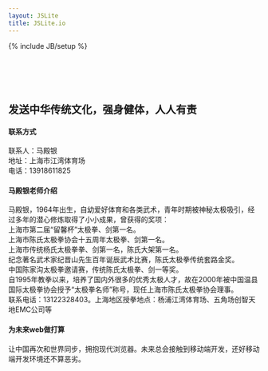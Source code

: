 ```yaml
---
layout: JSLite
title: JSLite.io
---
```

{% include JB/setup %}

<div class="header wp">
  <h1>&nbsp;&nbsp;&nbsp;<!-- 江湾太极  --></h1>
  <h2>发送中华传统文化，强身健体，人人有责</h2>
</div>
<!-- <div class="menu wp">
  <ul class="wp">
    <li><a href="https://github.com/jaywcjlove/JSLite"><i class="icon_github"></i>Github</a></li>
    <li><a href="https://github.com/jaywcjlove/JSLite/archive/master.zip"><i class="icon_download"></i>Download Zip</a></li>
    <li><a href="javascript:void(0)"><i class="icon_bubbles"></i>地址：上海市江湾体育场</a></li>
    <li><a href="javascript:void(0)"><i class="icon_bubbles"></i>联系人：马殿银</a></li>
    <li><a href="http://blog.sina.com.cn/u/1962138787"><i class="icon_weibo"></i>新浪博客</a></li>
    <li class="r"><a href="/JSLite/doc/">JSLite文档</a></li>
  </ul>
</div> -->

<div class="info wp w">
  <div class="sps">
      <h4><i class="icon_wallet"></i>联系方式</h4>
      <p>联系人：马殿银 <br>地址：上海市江湾体育场<br> 电话：13918611825</p>
    </div>
  <div class="sps">
      <h4><i class="icon_rocket"></i>马殿银老师介绍</h4>
      <p>马殿银，1964年出生，自幼爱好体育和各类武术，青年时期被神秘太极吸引，经过多年的潜心修炼取得了小小成果，曾获得的奖项：
      <br>上海市第二届“留馨杯”太极拳、剑第一名。
      <br>上海市陈氏太极拳协会十五周年太极拳、剑第一名。
      <br>上海市传统杨氏太极拳拳、剑第一名，陈氏大架第一名。
      <br>纪念著名武术家纪晋山先生百年诞辰武术比赛，陈氏太极拳传统套路金奖。
      <br>中国陈家沟太极拳邀请赛，传统陈氏太极拳、剑一等奖。
      <br>自1995年教拳以来，培养了国内外很多的优秀太极人才，故在2000年被中国温县国际太极拳协会授予“太极拳名师”称号，现任上海市陈氏太极拳协会理事。
      <br>联系电话：13122328403。上海地区授拳地点：杨浦江湾体育场、五角场创智天地EMC公司等</p>
    </div>
  <div class="sps">
      <h4><i class="icon_lab"></i>为未来web做打算</h4>
      <p>让中国再次和世界同步，拥抱现代浏览器。未来总会接触到移动端开发，还好移动端开发环境还不算恶劣。</p>
    </div>
  <div class="cl"></div>
</div>


